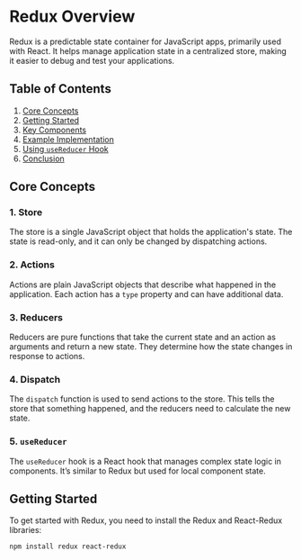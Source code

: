 # Redux Overview

Redux is a predictable state container for JavaScript apps, primarily used with React. It helps manage application state in a centralized store, making it easier to debug and test your applications. 

## Table of Contents

1. [Core Concepts](#core-concepts)
2. [Getting Started](#getting-started)
3. [Key Components](#key-components)
4. [Example Implementation](#example-implementation)
5. [Using `useReducer` Hook](#using-usereducer-hook)
6. [Conclusion](#conclusion)

## Core Concepts

### 1. Store
The store is a single JavaScript object that holds the application's state. The state is read-only, and it can only be changed by dispatching actions.

### 2. Actions
Actions are plain JavaScript objects that describe what happened in the application. Each action has a `type` property and can have additional data.

### 3. Reducers
Reducers are pure functions that take the current state and an action as arguments and return a new state. They determine how the state changes in response to actions.

### 4. Dispatch
The `dispatch` function is used to send actions to the store. This tells the store that something happened, and the reducers need to calculate the new state.

### 5. `useReducer`
The `useReducer` hook is a React hook that manages complex state logic in components. It’s similar to Redux but used for local component state.

## Getting Started

To get started with Redux, you need to install the Redux and React-Redux libraries:

```bash
npm install redux react-redux
